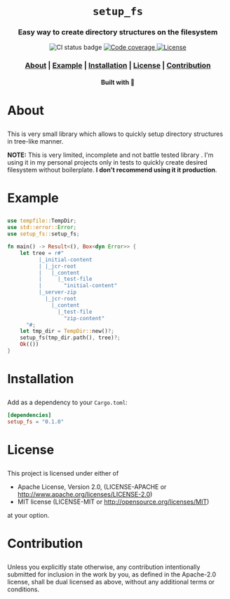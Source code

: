 <div align="center">

  <h1><code>setup_fs</code></h1>

  <h3>
    <strong>Easy way to create directory structures on the filesystem</strong>
  </h3>

  <p>
    <img src="https://img.shields.io/github/workflow/status/devzbysiu/setup_fs/ci?style=for-the-badge" alt="CI status badge" />
    <a href="https://codecov.io/gh/devzbysiu/setup_fs">
      <img src="https://img.shields.io/codecov/c/github/devzbysiu/setup_fs?style=for-the-badge&token=f2339b3de9e44be0a902458a669c1160" alt="Code coverage"/>
    </a>
    <a href="https://crates.io/crates/setup_fs">
      <img src="https://img.shields.io/badge/license-MIT%2FAPACHE--2.0-blue?style=for-the-badge" alt="License"/>
    </a>
  </p>

  <h3>
    <a href="#about">About</a>
    <span> | </span>
    <a href="#example">Example</a>
    <span> | </span>
    <a href="#installation">Installation</a>
    <span> | </span>
    <a href="#license">License</a>
    <span> | </span>
    <a href="#contribution">Contribution</a>
  </h3>

  <sub><h4>Built with 🦀</h4></sub>
</div>

# <p id="about">About</p>

This is very small library which allows to quickly setup directory structures in tree-like manner.

**NOTE:** This is very limited, incomplete and not battle tested library . I'm using it in my
personal projects only in tests to quickly create desired filesystem without boilerplate.
**I don't recommend using it it production**.

# <p id="example">Example</p>

```rust
use tempfile::TempDir;
use std::error::Error;
use setup_fs::setup_fs;

fn main() -> Result<(), Box<dyn Error>> {
    let tree = r#"
          |_initial-content
          | |_jcr-root
          |   |_content
          |     |_test-file
          |       "initial-content"
          |_server-zip
            |_jcr-root
              |_content
                |_test-file
                  "zip-content"
      "#;
    let tmp_dir = TempDir::new()?;
    setup_fs(tmp_dir.path(), tree)?;
    Ok(())
}
```

# <p id="installation">Installation</p>

Add as a dependency to your `Cargo.toml`:
```toml
[dependencies]
setup_fs = "0.1.0"
```

# <p id="license">License</p>

This project is licensed under either of

- Apache License, Version 2.0, (LICENSE-APACHE or http://www.apache.org/licenses/LICENSE-2.0)
- MIT license (LICENSE-MIT or http://opensource.org/licenses/MIT)

at your option.

# <p id="contribution">Contribution</p>


Unless you explicitly state otherwise, any contribution intentionally submitted for inclusion in the work by you, as defined in the Apache-2.0 license, shall be dual licensed as above, without any additional terms or conditions.
